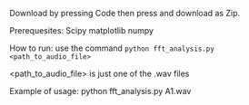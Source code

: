 Download by pressing Code then press and download as Zip. 

Prerequesites:
Scipy
matplotlib
numpy

How to run:
use the command
<Code>python fft_analysis.py <path_to_audio_file></Code>

<path_to_audio_file> is just one of the .wav files

Example of usage:
python fft_analysis.py A1.wav
